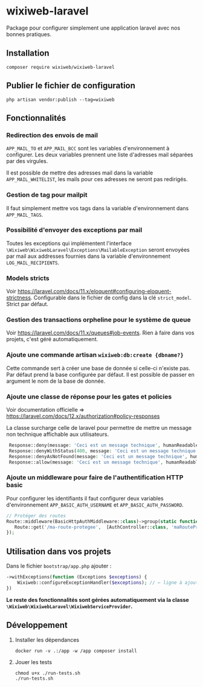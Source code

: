 # wixiweb-laravel

Package pour configurer simplement une application laravel avec nos bonnes pratiques.

## Installation

```shell
composer require wixiweb/wixiweb-laravel
```

## Publier le fichier de configuration

```shell
php artisan vendor:publish --tag=wixiweb
```

## Fonctionnalités

### Redirection des envois de mail

`APP_MAIL_TO` et `APP_MAIL_BCC` sont les variables d'environnement à configurer. Les deux variables prennent une liste d'adresses mail séparées par des virgules.

Il est possible de mettre des adresses mail dans la variable `APP_MAIL_WHITELIST`, les mails pour ces adresses ne seront pas redirigés.

### Gestion de tag pour mailpit

Il faut simplement mettre vos tags dans la variable d'environnement dans `APP_MAIL_TAGS`.

### Possibilité d'envoyer des exceptions par mail

Toutes les exceptions qui implémentent l'interface `\Wixiweb\WixiwebLaravel\Exceptions\MailableException` seront envoyées par mail aux addresses fournies dans la variable d'environnement `LOG_MAIL_RECIPIENTS`.

### Models stricts

Voir https://laravel.com/docs/11.x/eloquent#configuring-eloquent-strictness. Configurable dans le fichier de config dans la clé `strict_model`. Strict par défaut.

### Gestion des transactions orpheline pour le système de queue

Voir https://laravel.com/docs/11.x/queues#job-events. Rien à faire dans vos projets, c'est géré automatiquement.

### Ajoute une commande artisan `wixiweb:db:create {dbname?}`

Cette commande sert à créer une base de donnée si celle-ci n'existe pas. Par défaut prend la base configurée par défaut. Il est possible de passer en argument le nom de la base de donnée.

### Ajoute une classe de réponse pour les gates et policies

Voir documentation officielle => https://laravel.com/docs/12.x/authorization#policy-responses

La classe surcharge celle de laravel pour permettre de mettre un message non technique affichable aux utilisateurs.

```php
 Response::deny(message: 'Ceci est un message technique', humanReadableMessage: 'Ceci est un message pour être vu par les utilisateurs.');
 Response::denyWithStatus(400, message: 'Ceci est un message technique', humanReadableMessage: 'Ceci est un message pour être vu par les utilisateurs.');
 Response::denyAsNotFound(message: 'Ceci est un message technique', humanReadableMessage: 'Ceci est un message pour être vu par les utilisateurs.');
 Response::allow(message: 'Ceci est un message technique', humanReadableMessage: 'Ceci est un message pour être vu par les utilisateurs.');
```

### Ajoute un middleware pour faire de l'authentification HTTP basic

Pour configurer les identifiants il faut configurer deux variables d'environnement `APP_BASIC_AUTH_USERNAME` et `APP_BASIC_AUTH_PASSWORD`.

```php
// Protéger des routes
Route::middleware(BasicHttpAuthMiddleware::class)->group(static function () {
   Route::get('/ma-route-protegee',  [AuthController::class, 'maRouteProtegee'])->name('maRouteProtegee');
});
```

## Utilisation dans vos projets

Dans le fichier `bootstrap/app.php` ajouter :

```php
->withExceptions(function (Exceptions $exceptions) {
    Wixiweb::configureExceptionHandler($exceptions); // ← ligne à ajouter
})
```

**Le reste des fonctionnalités sont gérées automatiquement via la classe `\Wixiweb\WixiwebLaravel\WixiwebServiceProvider`.**

## Développement

1. Installer les dépendances
    ```shell
    docker run -v .:/app -w /app composer install
    ```
2. Jouer les tests
    ```shell
    chmod u+x ./run-tests.sh
   ./run-tests.sh
    ```
